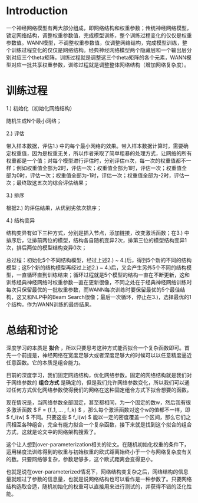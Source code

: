 # Introduction

一个神经网络模型有两大部分组成，即网络结构和权重参数；传统神经网络模型，锁定网络结构，调整权重参数值，完成模型训练，整个训练过程变化的仅仅是权重参数值。WANN模型，不调整权重参数值，仅调整网络结构，完成模型训练，整个训练过程变化的仅仅是网络结构。经典神经网络模型两个隐藏层和一个输出层分别对应三个theta矩阵，训练过程就是调整这三个theta矩阵的各个元素，WANN模型对应一批共享权重参数，训练过程就是调整整体网络结构（增加网络复杂度）。

# 训练过程

1.) 初始化（初始化网络结构）

随机生成N个最小网络；

2.) 评估

带入样本数据，评估1.) 中的每个最小网络的效果。带入样本数据计算时，需要确定权重值，因为是权重无关，所以作者采取了简单粗暴的处理方式，让网络的所有权重都是一个值；对每个模型进行评估时，分别评估m次，每一次的权重值都不一样；例如权重值全部为2时，评估一次；权重值全部为1时，评估一次；权重值全部为0时，评估一次；权重值全部为-1时，评估一次；权重值全部为-2时，评估一次；最终取这五次的综合评估结果；

3.) 排序

根据2.) 的评估结果，从优到劣依次排序；

4.) 结构变异

结构变异有如下三种方式，分别是插入节点，添加链接，改变激活函数；在3.) 中排序后，让排前两位的模型，结构各自随机变异2次，排第三位的模型结构变异1次，排后两位的模型结构变异0次；

总过程：初始化5个不同结构模型，经过上述2.) ~ 4.)后，得到5个新的不同的结构模型；这5个新的结构模型再经过上述2.) ~ 4.)后，又会产生另外5个不同的结构模型，一直循环直到训练结束；循环过程就是5个模型的结构一直在不断更新，这和训练经典神经网络时权重参数一直在更新很像，不同之处在于经典神经网络训练时每次只保留最优的一批权重参数，而WANN每次训练时要保留最优的5个最佳结构，这又和NLP中的Beam Search很像；最后一次循环，停止在3.)，选择最优的1个结构，作为WANN训练的最终结果。

# 总结和讨论

深度学习的本质是 **拟合** ，所以只要思考这种方式能否拟合一个复杂函数即可。首先一个前提是，神经网络在宽度足够大或者深度足够大的时候可以以任意精度逼近任意函数。它的本质是组合能力。

目前的深度学习，我们固定网路结构，优化网络参数。固定的网络结构就是我们对于网络参数的 **组合方式** 是确定的，但是我们允许网络参数变化，所以我们可以通过任何方式优化网络参数使得我们的网络在这种固定组合方式下拟合想要的函数。

现在情况是，当网络参数全部固定，甚至都相同，为一个固定的数w，然后我有很多激活函数 $ F = {f_1, ... , f_k} $ ，那么每个激活函数对这个w的值都不一样，即 $ f_i(w) $ 不同。只要这些 $ f_i(w) $ 能以一定的密度覆盖一个区间，那么它们之间相互各种组合，完全有能力拟合一个复杂函数，接下来就是找到这个拟合的组合方式，这就是论文中的网络架构搜索了。

这个让人想到over-parameterization相关的论文。在随机初始化权重的条件下，运用梯度法训练得到的权重与初始权重的欧式距离始终小于一个与网络复杂度有关的数。只要网络够复杂，参数足够多，这个欧式距离会变得更小。

也就是说在over-parameterized情况下，网络结构变复杂之后，网络结构的信息量就超过了参数的信息量，也就是说网络结构也可以看作是一种参数了。只要网络结构选取合适，随机初始化的权重可以直接用来进行测试的，并获得不错的泛化性能。
